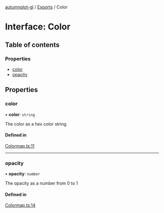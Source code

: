 [autumnplot-gl](../README.md) / [Exports](../modules.md) / Color

# Interface: Color

## Table of contents

### Properties

- [color](Color.md#color)
- [opacity](Color.md#opacity)

## Properties

### color

• **color**: `string`

The color as a hex color string

#### Defined in

[Colormap.ts:11](https://github.com/tsupinie/autumnplot-gl/blob/8d93e31/src/Colormap.ts#L11)

___

### opacity

• **opacity**: `number`

The opacity as a number from 0 to 1

#### Defined in

[Colormap.ts:14](https://github.com/tsupinie/autumnplot-gl/blob/8d93e31/src/Colormap.ts#L14)
